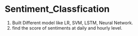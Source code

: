 # Sentiment_Classfication

1) Built Different model like LR, SVM, LSTM, Neural Network.
2) find the score of sentiments at daily and hourly level.
